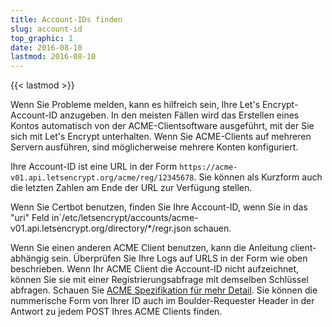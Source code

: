 ```yaml
---
title: Account-IDs finden
slug: account-id
top_graphic: 1
date: 2016-08-10
lastmod: 2016-08-10
---
```


{{< lastmod >}}

Wenn Sie Probleme melden, kann es hilfreich sein, Ihre Let's Encrypt-Account-ID
anzugeben. In den meisten Fällen wird das Erstellen eines Kontos
automatisch von der ACME-Clientsoftware ausgeführt, mit der Sie sich mit
Let's Encrypt unterhalten. Wenn Sie ACME-Clients auf mehreren Servern
ausführen, sind möglicherweise mehrere Konten konfiguriert.

Ihre Account-ID ist eine URL in der Form
`https://acme-v01.api.letsencrypt.org/acme/reg/12345678`. Sie können als
Kurzform auch die letzten Zahlen am Ende der URL zur Verfügung stellen.

Wenn Sie Certbot benutzen, finden Sie Ihre Account-ID, wenn Sie in das
"uri" Feld in`/etc/letsencrypt/accounts/acme-v01.api.letsencrypt.org/directory/*/regr.json
schauen.

Wenn Sie einen anderen ACME Client benutzen, kann die Anleitung client-abhängig
sein. Überprüfen Sie Ihre Logs auf URLS in der Form wie oben beschrieben.
Wenn Ihr ACME Client die Account-ID nicht aufzeichnet, können Sie sie mit
einer Registrierungsabfrage mit demselben Schlüssel abfragen.
Schauen Sie [ACME Spezifikation für mehr Detail](https://tools.ietf.org/html/rfc8555#section-7.3).
Sie können die nummerische Form von Ihrer ID auch im Boulder-Requester Header
in der Antwort zu jedem POST Ihres ACME Clients finden.

